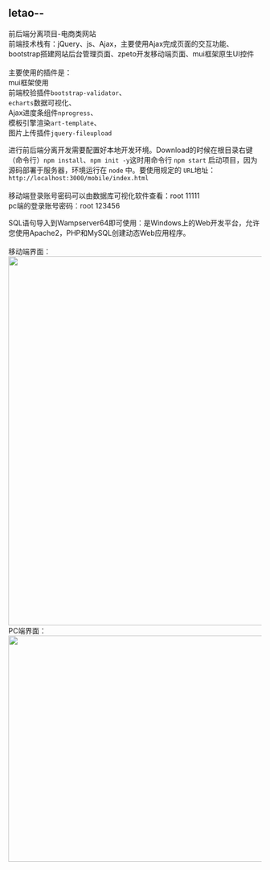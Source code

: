 ## letao--
前后端分离项目-电商类网站</br>
前端技术栈有：jQuery、js、Ajax，主要使用Ajax完成页面的交互功能、bootstrap搭建网站后台管理页面、zpeto开发移动端页面、mui框架原生UI控件
</br></br>
主要使用的插件是：</br>
mui框架使用</br>
前端校验插件`bootstrap-validator`、</br>
`echarts`数据可视化、</br>
Ajax进度条组件`nprogress`、</br>
模板引擎渲染`art-template`、</br>
图片上传插件`jquery-fileupload`</br>

进行前后端分离开发需要配置好本地开发环境。Download的时候在根目录右键（命令行）`npm install`、`npm init -y`这时用命令行 `npm start` 启动项目，因为源码部署于服务器，环境运行在 `node` 中。要使用规定的 `URL`地址：
`http://localhost:3000/mobile/index.html` 
</br>
</br>
移动端登录账号密码可以由数据库可视化软件查看：root 11111 </br>
pc端的登录账号密码：root 123456


SQL语句导入到Wampserver64即可使用：是Windows上的Web开发平台，允许您使用Apache2，PHP和MySQL创建动态Web应用程序。
</br></br>
移动端界面：
</br>
<img width="967" height="734" src="https://github.com/gnoLoaiX/letao--/blob/master/public/mobile/images/show.png"/>
PC端界面：
</br>
<img width="1080" height="450" src="https://github.com/gnoLoaiX/Letao-/blob/master/public/mobile/images/readme.png"/>




